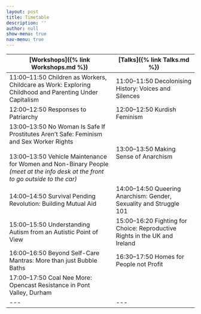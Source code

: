 ```yaml
---
layout: post
title: Timetable
description: ''
author: null
show-menu: true
nav-menu: true
---
```

[Workshops]({% link Workshops.md %}) | [Talks]({% link Talks.md %})
---| ---
11:00–11:50 Children as Workers, Childcare as Work: Exploring Childhood and Parenting Under Capitalism | 11:00–11:50 Decolonising History: Voices and Silences
12:00–12:50 Responses to Patriarchy | 12:00–12:50 Kurdish Feminism
13:00–13:50 No Woman Is Safe If Prostitutes Aren’t Safe: Feminism and Sex Worker Rights <br> <br> 13:00–13:50 Vehicle Maintenance for Women and Non-Binary People <br> *(meet at the info desk at the front to go outside to the car)* | 13:00–13:50 Making Sense of Anarchism
14:00–14:50 Survival Pending Revolution: Building Mutual Aid | 14:00–14:50 Queering Anarchism: Gender, Sexuality and Struggle 101
15:00–15:50 Understanding Autism from an Autistic Point of View | 15:00–16:20 Fighting for Choice: Reproductive Rights in the UK and Ireland
16:00–16:50 Beyond Self-Care Mantras: More than just Bubble Baths | 16:30–17:50 Homes for People not Profit
17:00–17:50 Coal Nee More: Opencast Resistance in Pont Valley, Durham | 
---|---
